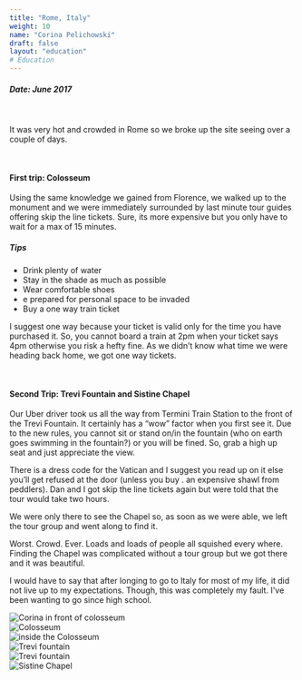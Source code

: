 ```yaml
---
title: "Rome, Italy"
weight: 10
name: "Corina Pelichowski"
draft: false
layout: "education"
# Education
---
```

<div class="container">
  <h5>Date: June 2017</h5>
  <br>
  <p>
    It was very hot and crowded in Rome so we broke up the site seeing over a couple of days.
  </p>

  <br>

  <h4>First trip: Colosseum</h4>

  <p>
    Using the same knowledge we gained from Florence, we walked up to the monument and we were immediately surrounded by last minute tour guides offering skip the line tickets. Sure, its more expensive but you only have to wait for a max of 15 minutes.
  </p>

  <h5>Tips</h5>

  <ul>
    <li>Drink plenty of water</li>
    <li>Stay in the shade as much as possible</li>
    <li>Wear comfortable shoes</li>
    <li>e prepared for personal space to be invaded</li>
    <li>Buy a one way train ticket</li>
  </ul>

  <p>
    I suggest one way because your ticket is valid only for the time you have purchased it. So, you cannot board a train at 2pm when your ticket says 4pm otherwise you risk a hefty fine. As we didn’t know what time we were heading back home, we got one way tickets.
  </p>

  <br>

  <h4>Second Trip: Trevi Fountain and Sistine Chapel</h4>

  <p>
    Our Uber driver took us all the way from Termini Train Station to the front of the Trevi Fountain. It certainly has a “wow” factor when you first see it. Due to the new rules, you cannot sit or stand on/in the fountain (who on earth goes swimming in the fountain?) or you will be fined. So, grab a high up seat and just appreciate the view.
  </p>

  <p>
    There is a dress code for the Vatican and I suggest you read up on it else you’ll get refused at the door (unless you buy . an expensive shawl from peddlers). Dan and I got skip the line tickets again but were told that the tour would take two hours.
  </p>

  <p>
    We were only there to see the Chapel so, as soon as we were able, we left the tour group and went along to find it.
  </p>

  <p>
    Worst. Crowd. Ever. Loads and loads of people all squished every where. Finding the Chapel was complicated without a tour group but we got there and it was beautiful.
  </p>

  <p>
    I would have to say that after longing to go to Italy for most of my life, it did not live up to my expectations. Though, this was completely my fault. I've been wanting to go since high school.
  </p> 
  <!-- IMAGES --> 

  <div class="row">
    <div class="col">
      <img src="/img/blog/23_rome1.jpg" alt="Corina in front of colosseum">
    </div>
    <div class="col">
      <img src="/img/blog/23_rome2.jpg" alt="Colosseum">
    </div>
    <div class="col">
      <img src="/img/blog/23_rome3.jpg" alt="inside the Colosseum">
    </div>
  </div>

  <div class="row">
    <div class="col">
      <img src="/img/blog/23_rome4.jpg" alt="Trevi fountain">
    </div>
    <div class="col">
      <img src="/img/blog/23_rome5.jpg" alt="Trevi fountain">
    </div>
    <div class="col">
      <img src="/img/blog/23_rome6.jpg" alt="Sistine Chapel">
    </div>
  </div>
</div>